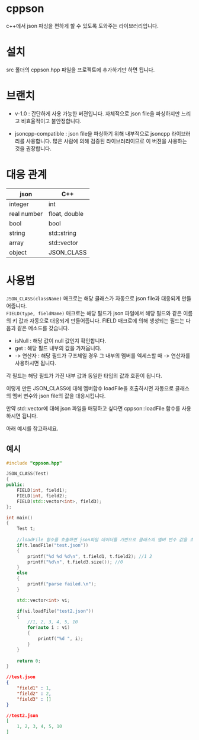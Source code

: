 # cppson

c++에서 json 파싱을 편하게 할 수 있도록 도와주는 라이브러리입니다.

# 설치
src 폴더의 cppson.hpp 파일을 프로젝트에 추가하기만 하면 됩니다.

# 브랜치
- v-1.0 : 간단하게 사용 가능한 버젼입니다. 자체적으로 json file을 파싱하지만 느리고 비효율적이고 불안정합니다.

- jsoncpp-compatible : json file을 파싱하기 위해 내부적으로 jsoncpp 라이브러리를 사용합니다. 많은 사람에 의해 검증된 라이브러리이므로 이 버젼을 사용하는 것을 권장합니다.

# 대응 관계

| json        | C++            |
| -------     | -------------- |
| integer     | int            |
| real number | float, double  |
| bool        | bool           |
| string      | std::string    |
| array       | std::vector<T> |
| object      | JSON_CLASS     |

# 사용법
```JSON_CLASS(className)``` 매크로는 해당 클래스가 자동으로 json file과 대응되게 만들어줍니다.  
```FIELD(type, fieldName)``` 매크로는 해당 필드가 json 파일에서 해당 필드와 같은 이름의 키 값과 자동으로 대응되게 만들어줍니다. FIELD 매크로에 의해 생성되는 필드는 다음과 같은 메소드를 갖습니다.

- isNull : 해당 값이 null 값인지 확인합니다.
- get : 해당 필드 내부의 값을 가져옵니다.
- -> 연산자 : 해당 필드가 구조체일 경우 그 내부의 멤버를 엑세스할 때 -> 연산자를 사용하시면 됩니다.

각 필드는 해당 필드가 가진 내부 값과 동일한 타입의 값과 호환이 됩니다.

이렇게 만든 JSON_CLASS에 대해 멤버함수 loadFile을 호출하시면 자동으로 클래스의 멤버 변수와 json file의 값을 대응시킵니다.

만약 std::vector에 대해 json 파일을 매핑하고 싶다면 cppson::loadFile 함수를 사용하시면 됩니다.

아래 예시를 참고하세요.

## 예시

```C++
#include "cppson.hpp"

JSON_CLASS(Test)
{
public:
	FIELD(int, field1);
	FIELD(int, field2);
	FIELD(std::vector<int>, field3);
};

int main()
{
	Test t;
	
	//loadFile 함수를 호출하면 json파일 데이터를 기반으로 클래스의 멤버 변수 값을 초기화 시킵니다.
	if(t.loadFile("test.json"))
	{
		printf("%d %d %d\n", t.field1, t.field2); //1 2
		printf("%d\n", t.field3.size()); //0
	}
	else
	{
		printf("parse failed.\n");
	}

	std::vector<int> vi;

	if(vi.loadFile("test2.json"))
	{
		//1, 2, 3, 4, 5, 10
		for(auto i : vi)
		{
			printf("%d ", i);
		}
	}
	
	return 0;
}
```

```json
//test.json
{
	"field1" : 1,
	"field2" : 2,
	"field3" : []
}
```

```json
//test2.json
[
	1, 2, 3, 4, 5, 10
]
```
